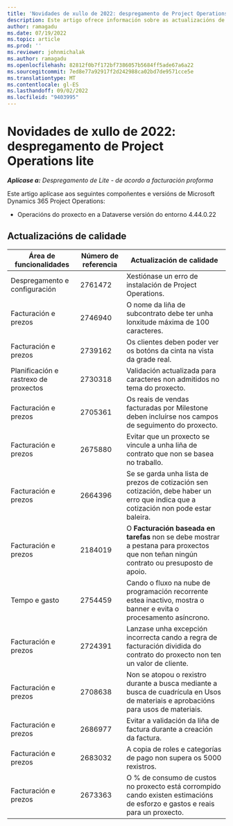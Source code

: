 ```yaml
---
title: 'Novidades de xullo de 2022: despregamento de Project Operations lite'
description: Este artigo ofrece información sobre as actualizacións de calidade que están dispoñibles na versión de xullo de 2022 de Microsoft Dynamics 365 Project Operations despregamento lite.
author: ramagadu
ms.date: 07/19/2022
ms.topic: article
ms.prod: ''
ms.reviewer: johnmichalak
ms.author: ramagadu
ms.openlocfilehash: 82812f0b7f172bf7386057b5684ff5ade67a6a22
ms.sourcegitcommit: 7ed8e77a92917f2d242988ca02bd7de9571cce5e
ms.translationtype: MT
ms.contentlocale: gl-ES
ms.lasthandoff: 09/02/2022
ms.locfileid: "9403995"
---
```

# <a name="whats-new-july-2022---project-operations-lite-deployment"></a>Novidades de xullo de 2022: despregamento de Project Operations lite

_**Aplícase a:** Despregamento de Lite - de acordo a facturación proforma_

Este artigo aplícase aos seguintes compoñentes e versións de Microsoft Dynamics 365 Project Operations:

- Operacións do proxecto en a Dataverse versión do entorno 4.44.0.22

## <a name="quality-updates"></a>Actualizacións de calidade

| Área de funcionalidades | Número de referencia | Actualización de calidade |
| --- | --- | --- |
| Despregamento e configuración | 2761472 | Xestiónase un erro de instalación de Project Operations. |
| Facturación e prezos | 2746940 | O nome da liña de subcontrato debe ter unha lonxitude máxima de 100 caracteres. |
| Facturación e prezos | 2739162 | Os clientes deben poder ver os botóns da cinta na vista da grade real. |
| Planificación e rastrexo de proxectos | 2730318 | Validación actualizada para caracteres non admitidos no tema do proxecto. |
| Facturación e prezos | 2705361 | Os reais de vendas facturadas por Milestone deben incluírse nos campos de seguimento do proxecto. |
| Facturación e prezos | 2675880 | Evitar que un proxecto se vincule a unha liña de contrato que non se basea no traballo. |
| Facturación e prezos | 2664396 | Se se garda unha lista de prezos de cotización sen cotización, debe haber un erro que indica que a cotización non pode estar baleira. |
| Facturación e prezos | 2184019 | O **Facturación baseada en tarefas** non se debe mostrar a pestana para proxectos que non teñan ningún contrato ou presuposto de apoio. |
| Tempo e gasto | 2754459 | Cando o fluxo na nube de programación recorrente estea inactivo, mostra o banner e evita o procesamento asíncrono. |
| Facturación e prezos | 2724391 | Lanzase unha excepción incorrecta cando a regra de facturación dividida do contrato do proxecto non ten un valor de cliente. |
| Facturación e prezos | 2708638 | Non se atopou o rexistro durante a busca mediante a busca de cuadrícula en Usos de materiais e aprobacións para usos de materiais.|
| Facturación e prezos | 2686977 | Evitar a validación da liña de factura durante a creación da factura. |
| Facturación e prezos | 2683032 | A copia de roles e categorías de pago non supera os 5000 rexistros.|
| Facturación e prezos | 2673363 | O % de consumo de custos no proxecto está corrompido cando existen estimacións de esforzo e gastos e reais para un proxecto. |
